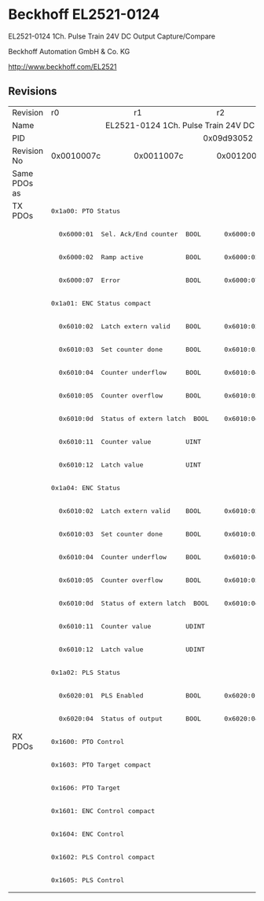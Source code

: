 # Beckhoff EL2521-0124

EL2521-0124 1Ch. Pulse Train 24V DC Output Capture/Compare

Beckhoff Automation GmbH & Co. KG

http://www.beckhoff.com/EL2521

## Revisions
<table>
<tr >
<td>Revision</td>
<td>r0</td>
<td>r1</td>
<td>r2</td>
<td>r3</td>
<td>r4</td>
</tr>
<tr >
<td>Name</td>
<td colspan=5 align="center">EL2521-0124 1Ch. Pulse Train 24V DC Output Capture/Compare</td>
</tr>
<tr >
<td>PID</td>
<td colspan=5 align="center">0x09d93052</td>
</tr>
<tr >
<td>Revision No</td>
<td>0x0010007c</td>
<td>0x0011007c</td>
<td>0x0012007c</td>
<td>0x0013007c</td>
<td>0x0014007c</td>
</tr>
<tr >
<td>Same PDOs as</td>
<td colspan=5 align="center"></td>
</tr>
<tr class="txpdo pdosection">
<td rowspan=23 valign=top>TX PDOs</td>
<td colspan=5 align="left"><pre>0x1a00: PTO Status</pre></td>
<td></td>
</tr>
<tr class="txpdo">
<td colspan=2 align="left"><pre>  0x6000:01  Sel. Ack/End counter  BOOL</pre></td>
<td colspan=3 align="left"><pre>  0x6000:01  Status__Sel. Ack/End counter  BOOL</pre></td>
</tr>
<tr class="txpdo">
<td colspan=2 align="left"><pre>  0x6000:02  Ramp active           BOOL</pre></td>
<td colspan=3 align="left"><pre>  0x6000:02  Status__Ramp active   BOOL</pre></td>
</tr>
<tr class="txpdo">
<td colspan=2 align="left"><pre>  0x6000:07  Error                 BOOL</pre></td>
<td colspan=3 align="left"><pre>  0x6000:07  Status__Error         BOOL</pre></td>
</tr>
<tr class="txpdo pdosection">
<td colspan=5 align="left"><pre>0x1a01: ENC Status compact</pre></td>
</tr>
<tr class="txpdo">
<td colspan=2 align="left"><pre>  0x6010:02  Latch extern valid    BOOL</pre></td>
<td colspan=3 align="left"><pre>  0x6010:02  Status__Latch extern valid  BOOL</pre></td>
</tr>
<tr class="txpdo">
<td colspan=2 align="left"><pre>  0x6010:03  Set counter done      BOOL</pre></td>
<td colspan=3 align="left"><pre>  0x6010:03  Status__Set counter done  BOOL</pre></td>
</tr>
<tr class="txpdo">
<td colspan=2 align="left"><pre>  0x6010:04  Counter underflow     BOOL</pre></td>
<td colspan=3 align="left"><pre>  0x6010:04  Status__Counter underflow  BOOL</pre></td>
</tr>
<tr class="txpdo">
<td colspan=2 align="left"><pre>  0x6010:05  Counter overflow      BOOL</pre></td>
<td colspan=3 align="left"><pre>  0x6010:05  Status__Counter overflow  BOOL</pre></td>
</tr>
<tr class="txpdo">
<td colspan=2 align="left"><pre>  0x6010:0d  Status of extern latch  BOOL</pre></td>
<td colspan=3 align="left"><pre>  0x6010:0d  Status__Status of extern latch  BOOL</pre></td>
</tr>
<tr class="txpdo">
<td colspan=5 align="left"><pre>  0x6010:11  Counter value         UINT</pre></td>
</tr>
<tr class="txpdo">
<td colspan=5 align="left"><pre>  0x6010:12  Latch value           UINT</pre></td>
</tr>
<tr class="txpdo pdosection">
<td colspan=5 align="left"><pre>0x1a04: ENC Status</pre></td>
</tr>
<tr class="txpdo">
<td colspan=2 align="left"><pre>  0x6010:02  Latch extern valid    BOOL</pre></td>
<td colspan=3 align="left"><pre>  0x6010:02  Status__Latch extern valid  BOOL</pre></td>
</tr>
<tr class="txpdo">
<td colspan=2 align="left"><pre>  0x6010:03  Set counter done      BOOL</pre></td>
<td colspan=3 align="left"><pre>  0x6010:03  Status__Set counter done  BOOL</pre></td>
</tr>
<tr class="txpdo">
<td colspan=2 align="left"><pre>  0x6010:04  Counter underflow     BOOL</pre></td>
<td colspan=3 align="left"><pre>  0x6010:04  Status__Counter underflow  BOOL</pre></td>
</tr>
<tr class="txpdo">
<td colspan=2 align="left"><pre>  0x6010:05  Counter overflow      BOOL</pre></td>
<td colspan=3 align="left"><pre>  0x6010:05  Status__Counter overflow  BOOL</pre></td>
</tr>
<tr class="txpdo">
<td colspan=2 align="left"><pre>  0x6010:0d  Status of extern latch  BOOL</pre></td>
<td colspan=3 align="left"><pre>  0x6010:0d  Status__Status of extern latch  BOOL</pre></td>
</tr>
<tr class="txpdo">
<td colspan=5 align="left"><pre>  0x6010:11  Counter value         UDINT</pre></td>
</tr>
<tr class="txpdo">
<td colspan=5 align="left"><pre>  0x6010:12  Latch value           UDINT</pre></td>
</tr>
<tr class="txpdo pdosection">
<td colspan=5 align="left"><pre>0x1a02: PLS Status</pre></td>
</tr>
<tr class="txpdo">
<td colspan=2 align="left"><pre>  0x6020:01  PLS Enabled           BOOL</pre></td>
<td colspan=3 align="left"><pre>  0x6020:01  Status__PLS Enabled   BOOL</pre></td>
</tr>
<tr class="txpdo">
<td colspan=2 align="left"><pre>  0x6020:04  Status of output      BOOL</pre></td>
<td colspan=3 align="left"><pre>  0x6020:04  Status__Status of output  BOOL</pre></td>
</tr>
<tr class="rxpdo pdosection">
<td rowspan=7 valign=top>RX PDOs</td>
<td colspan=5 align="left"><pre>0x1600: PTO Control</pre></td>
<td></td>
</tr>
<tr class="rxpdo pdosection">
<td colspan=5 align="left"><pre>0x1603: PTO Target compact</pre></td>
</tr>
<tr class="rxpdo pdosection">
<td colspan=5 align="left"><pre>0x1606: PTO Target</pre></td>
</tr>
<tr class="rxpdo pdosection">
<td colspan=5 align="left"><pre>0x1601: ENC Control compact</pre></td>
</tr>
<tr class="rxpdo pdosection">
<td colspan=5 align="left"><pre>0x1604: ENC Control</pre></td>
</tr>
<tr class="rxpdo pdosection">
<td colspan=5 align="left"><pre>0x1602: PLS Control compact</pre></td>
</tr>
<tr class="rxpdo pdosection">
<td colspan=5 align="left"><pre>0x1605: PLS Control</pre></td>
</tr>
</table>
